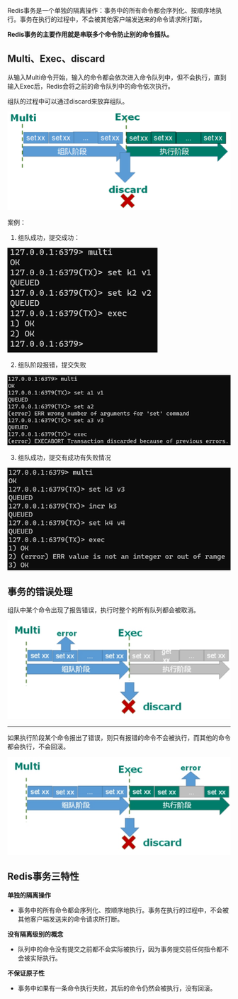 
Redis事务是一个单独的隔离操作：事务中的所有命令都会序列化、按顺序地执行。事务在执行的过程中，不会被其他客户端发送来的命令请求所打断。

**Redis事务的主要作用就是串联多个命令防止别的命令插队。**


## Multi、Exec、discard

从输入Multi命令开始，输入的命令都会依次进入命令队列中，但不会执行，直到输入Exec后，Redis会将之前的命令队列中的命令依次执行。

组队的过程中可以通过discard来放弃组队。  

![](assets/Redis事务/12477110c6efcaa91f51e80275166881_MD5.png)


案例：

1. 组队成功，提交成功：

![](assets/Redis事务/ace682bbf6cf1602e5e720be4894299c_MD5.png)


2. 组队阶段报错，提交失败

![](assets/Redis事务/4d0efbf6fadb3881037fe9413cacc717_MD5.png)




3. 组队成功，提交有成功有失败情况

![在这里插入图片描述](assets/Redis事务/9a5f18bda307d9ef0c85351da2f9e01f_MD5.png)




## 事务的错误处理

组队中某个命令出现了报告错误，执行时整个的所有队列都会被取消。

![](assets/Redis事务/4c3c0d8d90939214b4f0892f3ef59602_MD5.png)


---

如果执行阶段某个命令报出了错误，则只有报错的命令不会被执行，而其他的命令都会执行，不会回滚。

![](assets/Redis事务/e95b0245b05f24ca76c0fe05730d4716_MD5.png)



## Redis事务三特性

**单独的隔离操作**

* 事务中的所有命令都会序列化、按顺序地执行。事务在执行的过程中，不会被其他客户端发送来的命令请求所打断。 



**没有隔离级别的概念**

* 队列中的命令没有提交之前都不会实际被执行，因为事务提交前任何指令都不会被实际执行。



**不保证原子性**

* 事务中如果有一条命令执行失败，其后的命令仍然会被执行，没有回滚。